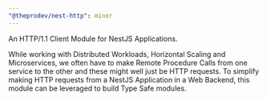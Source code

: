 ```yaml
---
"@theprodev/nest-http": minor
---
```


An HTTP/1.1 Client Module for NestJS Applications.

While working with Distributed Workloads, Horizontal Scaling and Microservices, we often have to make Remote Procedure Calls from one service to the other and these might well just be HTTP requests. To simplify making HTTP requests from a NestJS Application in a Web Backend, this module can be leveraged to build Type Safe modules.
